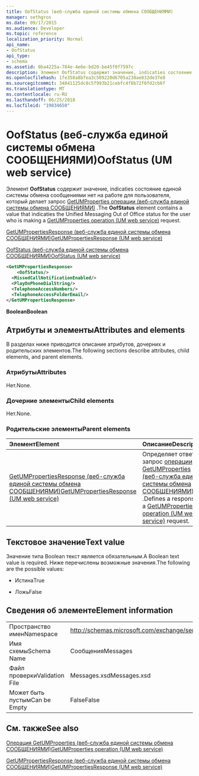 ```yaml
---
title: OofStatus (веб-служба единой системы обмена СООБЩЕНИЯМИ)
manager: sethgros
ms.date: 09/17/2015
ms.audience: Developer
ms.topic: reference
localization_priority: Normal
api_name:
- OofStatus
api_type:
- schema
ms.assetid: 0ba4225a-784e-4e6e-bd20-be45f0f7597c
description: Элемент OofStatus содержит значение, indicaties состояние единой системы обмена сообщениями нет на работе для пользователя, который осуществляет запрос GetUMProperties операции (веб-служба единой системы обмена СООБЩЕНИЯМИ).
ms.openlocfilehash: 1fe358a8bfea3c509220d6705a238ae832de37e8
ms.sourcegitcommit: 34041125dc8c5f993b21cebfc4f8b72f0fd2cb6f
ms.translationtype: MT
ms.contentlocale: ru-RU
ms.lasthandoff: 06/25/2018
ms.locfileid: "19834650"
---
```

# <a name="oofstatus-um-web-service"></a><span data-ttu-id="65b99-103">OofStatus (веб-служба единой системы обмена СООБЩЕНИЯМИ)</span><span class="sxs-lookup"><span data-stu-id="65b99-103">OofStatus (UM web service)</span></span>

<span data-ttu-id="65b99-104">Элемент **OofStatus** содержит значение, indicaties состояние единой системы обмена сообщениями нет на работе для пользователя, который делает запрос [GetUMProperties операции (веб-служба единой системы обмена СООБЩЕНИЯМИ)](getumproperties-operation-um-web-service.md) .</span><span class="sxs-lookup"><span data-stu-id="65b99-104">The **OofStatus** element contains a value that indicaties the Unified Messaging Out of Office status for the user who is making a [GetUMProperties operation (UM web service)](getumproperties-operation-um-web-service.md) request.</span></span> 
  
[<span data-ttu-id="65b99-105">GetUMPropertiesResponse (веб-служба единой системы обмена СООБЩЕНИЯМИ)</span><span class="sxs-lookup"><span data-stu-id="65b99-105">GetUMPropertiesResponse (UM web service)</span></span>](getumpropertiesresponse-um-web-service.md)
  
[<span data-ttu-id="65b99-106">OofStatus (веб-служба единой системы обмена СООБЩЕНИЯМИ)</span><span class="sxs-lookup"><span data-stu-id="65b99-106">OofStatus (UM web service)</span></span>](oofstatus-um-web-service.md)
  
```xml
<GetUMPropertiesResponse>
    <OofStatus/>
  <MissedCallNotificationEnabled/>
  <PlayOnPhoneDialString/>
  <TelephoneAccessNumbers/>
  <TelephoneAccessFolderEmail/>
</GetUMPropertiesResponse>
```

 <span data-ttu-id="65b99-107">**Boolean**</span><span class="sxs-lookup"><span data-stu-id="65b99-107">**Boolean**</span></span>
## <a name="attributes-and-elements"></a><span data-ttu-id="65b99-108">Атрибуты и элементы</span><span class="sxs-lookup"><span data-stu-id="65b99-108">Attributes and elements</span></span>

<span data-ttu-id="65b99-109">В разделах ниже приводится описание атрибутов, дочерних и родительских элементов.</span><span class="sxs-lookup"><span data-stu-id="65b99-109">The following sections describe attributes, child elements, and parent elements.</span></span>
  
### <a name="attributes"></a><span data-ttu-id="65b99-110">Атрибуты</span><span class="sxs-lookup"><span data-stu-id="65b99-110">Attributes</span></span>

<span data-ttu-id="65b99-111">Нет.</span><span class="sxs-lookup"><span data-stu-id="65b99-111">None.</span></span>
  
### <a name="child-elements"></a><span data-ttu-id="65b99-112">Дочерние элементы</span><span class="sxs-lookup"><span data-stu-id="65b99-112">Child elements</span></span>

<span data-ttu-id="65b99-113">Нет.</span><span class="sxs-lookup"><span data-stu-id="65b99-113">None.</span></span>
  
### <a name="parent-elements"></a><span data-ttu-id="65b99-114">Родительские элементы</span><span class="sxs-lookup"><span data-stu-id="65b99-114">Parent elements</span></span>

|<span data-ttu-id="65b99-115">**Элемент**</span><span class="sxs-lookup"><span data-stu-id="65b99-115">**Element**</span></span>|<span data-ttu-id="65b99-116">**Описание**</span><span class="sxs-lookup"><span data-stu-id="65b99-116">**Description**</span></span>|
|:-----|:-----|
|[<span data-ttu-id="65b99-117">GetUMPropertiesResponse (веб-служба единой системы обмена СООБЩЕНИЯМИ)</span><span class="sxs-lookup"><span data-stu-id="65b99-117">GetUMPropertiesResponse (UM web service)</span></span>](getumpropertiesresponse-um-web-service.md) <br/> |<span data-ttu-id="65b99-118">Определяет ответ на запрос [операции GetUMProperties (веб-служба единой системы обмена СООБЩЕНИЯМИ)](getumproperties-operation-um-web-service.md) .</span><span class="sxs-lookup"><span data-stu-id="65b99-118">Defines a response to a [GetUMProperties operation (UM web service)](getumproperties-operation-um-web-service.md) request.</span></span>  <br/> |
   
## <a name="text-value"></a><span data-ttu-id="65b99-119">Текстовое значение</span><span class="sxs-lookup"><span data-stu-id="65b99-119">Text value</span></span>

<span data-ttu-id="65b99-120">Значение типа Boolean текст является обязательным.</span><span class="sxs-lookup"><span data-stu-id="65b99-120">A Boolean text value is required.</span></span> <span data-ttu-id="65b99-121">Ниже перечислены возможные значения.</span><span class="sxs-lookup"><span data-stu-id="65b99-121">The following are the possible values:</span></span>
  
- <span data-ttu-id="65b99-122">Истина</span><span class="sxs-lookup"><span data-stu-id="65b99-122">True</span></span>
    
- <span data-ttu-id="65b99-123">Ложь</span><span class="sxs-lookup"><span data-stu-id="65b99-123">False</span></span>
    
## <a name="element-information"></a><span data-ttu-id="65b99-124">Сведения об элементе</span><span class="sxs-lookup"><span data-stu-id="65b99-124">Element information</span></span>

|||
|:-----|:-----|
|<span data-ttu-id="65b99-125">Пространство имен</span><span class="sxs-lookup"><span data-stu-id="65b99-125">Namespace</span></span>  <br/> |http://schemas.microsoft.com/exchange/services/2006/messages  <br/> |
|<span data-ttu-id="65b99-126">Имя схемы</span><span class="sxs-lookup"><span data-stu-id="65b99-126">Schema Name</span></span>  <br/> |<span data-ttu-id="65b99-127">Сообщения</span><span class="sxs-lookup"><span data-stu-id="65b99-127">Messages</span></span>  <br/> |
|<span data-ttu-id="65b99-128">Файл проверки</span><span class="sxs-lookup"><span data-stu-id="65b99-128">Validation File</span></span>  <br/> |<span data-ttu-id="65b99-129">Messages.xsd</span><span class="sxs-lookup"><span data-stu-id="65b99-129">Messages.xsd</span></span>  <br/> |
|<span data-ttu-id="65b99-130">Может быть пустым</span><span class="sxs-lookup"><span data-stu-id="65b99-130">Can be Empty</span></span>  <br/> |<span data-ttu-id="65b99-131">False</span><span class="sxs-lookup"><span data-stu-id="65b99-131">False</span></span>  <br/> |
   
## <a name="see-also"></a><span data-ttu-id="65b99-132">См. также</span><span class="sxs-lookup"><span data-stu-id="65b99-132">See also</span></span>



[<span data-ttu-id="65b99-133">Операция GetUMProperties (веб-служба единой системы обмена СООБЩЕНИЯМИ)</span><span class="sxs-lookup"><span data-stu-id="65b99-133">GetUMProperties operation (UM web service)</span></span>](getumproperties-operation-um-web-service.md)
  
[<span data-ttu-id="65b99-134">GetUMPropertiesResponse (веб-служба единой системы обмена СООБЩЕНИЯМИ)</span><span class="sxs-lookup"><span data-stu-id="65b99-134">GetUMPropertiesResponse (UM web service)</span></span>](getumpropertiesresponse-um-web-service.md)

